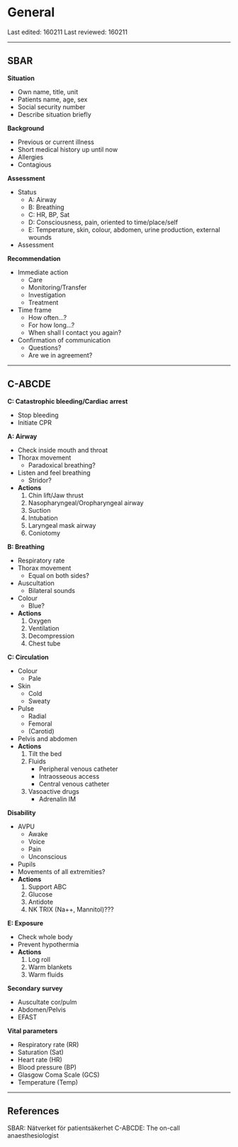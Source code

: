 General
=======
Last edited: 160211
Last reviewed: 160211

---------------------------------------

SBAR
----
**Situation**
- Own name, title, unit
- Patients name, age, sex
- Social security number
- Describe situation briefly

**Background**
- Previous or current illness
- Short medical history up until now
- Allergies
- Contagious

**Assessment**
- Status
    + A: Airway
    + B: Breathing
    + C: HR, BP, Sat
    + D: Consciousness, pain, oriented to time/place/self
    + E: Temperature, skin, colour, abdomen, urine production, external wounds
- Assessment

**Recommendation**
- Immediate action
    + Care
    + Monitoring/Transfer
    + Investigation
    + Treatment
- Time frame
    + How often...?
    + For how long...?
    + When shall I contact you again?
- Confirmation of communication
    + Questions?
    + Are we in agreement?

---------------------------------------

C-ABCDE
-------
**C: Catastrophic bleeding/Cardiac arrest**
- Stop bleeding
- Initiate CPR

**A: Airway**
- Check inside mouth and throat
- Thorax movement
    + Paradoxical breathing?
- Listen and feel breathing
    + Stridor?
- **Actions**
    1. Chin lift/Jaw thrust
    2. Nasopharyngeal/Oropharyngeal airway
    3. Suction
    4. Intubation
    5. Laryngeal mask airway
    6. Coniotomy

**B: Breathing**
- Respiratory rate
- Thorax movement
    + Equal on both sides?
- Auscultation
    + Bilateral sounds
- Colour
    + Blue?
- **Actions**
    1. Oxygen
    2. Ventilation
    3. Decompression
    4. Chest tube

**C: Circulation**
- Colour
    + Pale
- Skin
    + Cold
    + Sweaty
- Pulse
    + Radial
    + Femoral
    + (Carotid)
- Pelvis and abdomen
- **Actions**
    1. Tilt the bed
    2. Fluids
        * Peripheral venous catheter
        * Intraosseous access
        * Central venous catheter
    3. Vasoactive drugs
        * Adrenalin IM

**Disability**
- AVPU
    + Awake
    + Voice
    + Pain
    + Unconscious
- Pupils
- Movements of all extremities?
- **Actions**
    1. Support ABC
    2. Glucose
    3. Antidote
    4. NK TRIX (Na++, Mannitol)???

**E: Exposure**
- Check whole body
- Prevent hypothermia
- **Actions**
    1. Log roll
    2. Warm blankets
    3. Warm fluids

**Secondary survey**
- Auscultate cor/pulm
- Abdomen/Pelvis
- EFAST

**Vital parameters**
- Respiratory rate (RR)
- Saturation (Sat)
- Heart rate (HR)
- Blood pressure (BP)
- Glasgow Coma Scale (GCS)
- Temperature (Temp)

---------------------------------------

References
----------
SBAR: Nätverket för patientsäkerhet
C-ABCDE: The on-call anaesthesiologist
